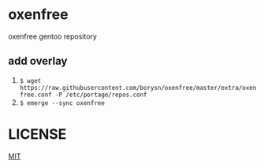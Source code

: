 # oxenfree
oxenfree gentoo repository

## add overlay

1. `$ wget https://raw.githubusercontent.com/borysn/oxenfree/master/extra/oxenfree.conf -P /etc/portage/repos.conf`
1. `$ emerge --sync oxenfree`

# LICENSE
[MIT](/LICENSE)

